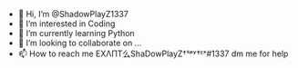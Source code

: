 - 👋 Hi, I’m @ShadowPlayZ1337
- 👀 I’m interested in Coding
- 🌱 I’m currently learning Python
- 💞️ I’m looking to collaborate on ...
- 📫 How to reach me EXΛΠT么ShaDowPlayZ†ˢᵖʸ†ᴱˣ#1337 dm me for help

<!---
ShadowPlayZ1337/ShadowPlayZ1337 is a ✨ special ✨ repository because its `README.md` (this file) appears on your GitHub profile.
You can click the Preview link to take a look at your changes.
--->
